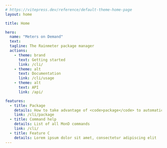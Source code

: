 ```yaml
---
# https://vitepress.dev/reference/default-theme-home-page
layout: home

title: Home

hero:
  name: "Meters on Demand"
  text: 
  tagline: The Rainmeter package manager
  actions:
    - theme: brand
      text: Getting started
      link: /cli/
    - theme: alt
      text: Documentation
      link: /cli/usage
    - theme: alt
      text: API
      link: /api/

features:
  - title: Package
    details: How to take advantage of <code>package</code> to automatically package skins
    link: /cli/package
  - title: Command help
    details: List of all MonD commands
    link: /cli/
  - title: Feature C
    details: Lorem ipsum dolor sit amet, consectetur adipiscing elit
---
```


